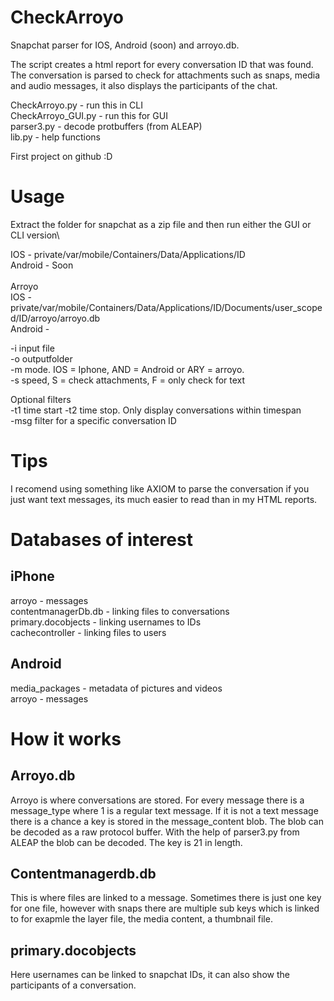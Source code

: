 # CheckArroyo
Snapchat parser for IOS, Android (soon) and arroyo.db.

The script creates a html report for every conversation ID that was found. The conversation is parsed to check for attachments such as snaps, media and audio messages, it also displays the participants of the chat.

CheckArroyo.py - run this in CLI\
CheckArroyo_GUI.py - run this for GUI\
parser3.py - decode protbuffers (from ALEAP)\
lib.py - help functions

First project on github :D

# Usage

Extract the folder for snapchat as a zip file and then run either the GUI or CLI version\

IOS - private/var/mobile/Containers/Data/Applications/ID\
Android - Soon\
\
Arroyo\
  IOS - private/var/mobile/Containers/Data/Applications/ID/Documents/user_scoped/ID/arroyo/arroyo.db\
  Android - 
  
-i input file\
-o outputfolder\
-m mode. IOS = Iphone, AND = Android or ARY = arroyo.\
-s speed, S = check attachments, F = only check for text

Optional filters\
-t1 time start -t2 time stop. Only display conversations within timespan\
-msg filter for a specific conversation ID

# Tips

I recomend using something like AXIOM to parse the conversation if you just want text messages, its much easier to read than in my HTML reports.

# Databases of interest

## iPhone
arroyo - messages\
contentmanagerDb.db - linking files to conversations\
primary.docobjects - linking usernames to IDs\
cachecontroller - linking files to users

## Android
media_packages - metadata of pictures and videos\
arroyo - messages

# How it works

## Arroyo.db
Arroyo is where conversations are stored. For every message there is a message_type where 1 is a regular text message. If it is not a text message there is a chance a key is stored in the message_content blob. The blob can be decoded as a raw protocol buffer. With the help of parser3.py from ALEAP the blob can be decoded. The key is 21 in length.

## Contentmanagerdb.db

This is where files are linked to a message. Sometimes there is just one key for one file, however with snaps there are multiple sub keys which is linked to for exapmle the layer file, the media content, a thumbnail file.

## primary.docobjects

Here usernames can be linked to snapchat IDs, it can also show the participants of a conversation.
